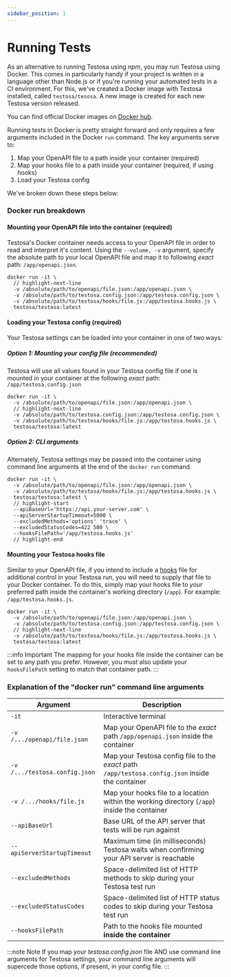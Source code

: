 ```yaml
---
sidebar_position: 1
---
```


# Running Tests
As an alternative to running Testosa using _npm_, you may run Testosa using Docker. This comes in particularly handy if your project is written in a language other than Node.js or if you're running your automated tests in a CI environment. For this, we've created a Docker image with Testosa installed, called `testosa/tesosa`. A new image is created for each new Testosa version released.

You can find official Docker images on [Docker hub](https://hub.docker.com/r/testosa/testosa).

Running tests in Docker is pretty straight forward and only requires a few arguments included in the Docker `run` command. The key arguments serve to:
1. Map your OpenAPI file to a path inside your container (required)
2. Map your hooks file to a path inside your container (required, if using hooks)
3. Load your Testosa config

We've broken down these steps below:

### Docker run breakdown
#### Mounting your OpenAPI file into the container (required)
Testosa's Docker container needs access to your OpenAPI file in order to read and interpret it's content. Using the `--volume, -v` argument, specify the absolute path to your local OpenAPI file and map it to following _exact_ path: `/app/openapi.json`.

```shell title='Example'
docker run -it \
  // highlight-next-line
  -v /absolute/path/to/openapi/file.json:/app/openapi.json \
  -v /absolute/path/to/testosa.config.json:/app/testosa.config.json \
  -v /absolute/path/to/testosa/hooks/file.js:/app/testosa.hooks.js \
  testosa/testosa:latest
```

#### Loading your Testosa config (required)
Your Testosa settings can be loaded into your container in one of two ways:

##### Option 1: Mounting your config file (recommended)
Testosa will use all values found in your Testosa config file if one is mounted in your container at the following _exact_ path: `/app/testosa.config.json`


```shell title='Example'
docker run -it \
  -v /absolute/path/to/openapi/file.json:/app/openapi.json \
  // highlight-next-line
  -v /absolute/path/to/testosa.config.json:/app/testosa.config.json \
  -v /absolute/path/to/testosa/hooks/file.js:/app/testosa.hooks.js \
  testosa/testosa:latest
```

##### Option 2: CLI arguments
Alternately, Testosa settings may be passed into the container using command line arguments at the end of the `docker run` command.

```shell title='Example'
docker run -it \
  -v /absolute/path/to/openapi/file.json:/app/openapi.json \
  -v /absolute/path/to/testosa/hooks/file.js:/app/testosa.hooks.js \
  testosa/testosa:latest \
  // highlight-start
  --apiBaseUrl='https://api.your-server.com' \
  --apiServerStartupTimeout=5000 \
  --excludedMethods='options' 'trace' \
  --excludedStatusCodes=422 500 \
  --hooksFilePath='/app/testosa.hooks.js'
  // highlight-end
```

#### Mounting your Testosa hooks file
Similar to your OpenAPI file, if you intend to include a [hooks](/docs/next/introduction/hooks) file for additional control in your Testosa run, you will need to supply that file to your Docker container. To do this, simply map your hooks file to _your_ preferred path inside the container's working directory (`/app`). For example: `/app/testosa.hooks.js`.

```shell
docker run -it \
  -v /absolute/path/to/openapi/file.json:/app/openapi.json \
  -v /absolute/path/to/testosa.config.json:/app/testosa.config.json \
  // highlight-next-line
  -v /absolute/path/to/testosa/hooks/file.js:/app/testosa.hooks.js \
  testosa/testosa:latest
```

:::info Important
The mapping for your hooks file inside the container can be set to any path you prefer. However, you must also update your `hooksFilePath` setting to match that container path.
:::

### Explanation of the "docker run" command line arguments
| Argument                      | Description                                                                                      |
|-------------------------------|--------------------------------------------------------------------------------------------------|
| `-it`                         | Interactive terminal                                                                             |
| `-v /.../openapi/file.json`   | Map your OpenAPI file to the _exact_ path `/app/openapi.json` inside the container               |
| `-v /.../testosa.config.json` | Map your Testosa config file to the _exact_ path `/app/testosa.config.json` inside the container |
| `-v /.../hooks/file.js`       | Map your hooks file to a location within the working directory (`/app`) inside the container     |
| `--apiBaseUrl`                | Base URL of the API server that tests will be run against                                        |
| `--apiServerStartupTimeout`   | Maximum time (in milliseconds) Testosa waits when confirming your API server is reachable        |
| `--excludedMethods`           | Space-delimited list of HTTP methods to skip during your Testosa test run                        |
| `--excludedStatusCodes`       | Space-delimited list of HTTP status codes to skip during your Testosa test run                   |
| `--hooksFilePath`             | Path to the hooks file mounted **inside the container**                                          |

:::note Note
If you map your _testosa.config.json_ file AND use command line arguments for Testosa settings, your command line arguments will supercede those options, if present, in your config file. 
:::

